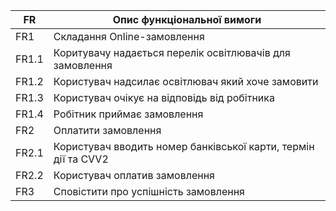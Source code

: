| FR    | Опис функціональної вимоги  |
|-------|---------------------------- |
| FR1   | Складання Online-замовлення |
| FR1.1 | Коритувачу надається перелік освітлювачів для замовлення |
| FR1.2 | Користувач надсилає освітлювач який хоче замовити |
| FR1.3 | Користувач очікує на відповідь від робітника |
| FR1.4 | Робітник приймає замовлення |
| FR2 | Оплатити замовлення
| FR2.1 | Користувач вводить номер банківської карти, термін дії та CVV2 |
| FR2.2 | Користувач оплатив замовлення |
| FR3 | Сповістити про успішність замовлення |

